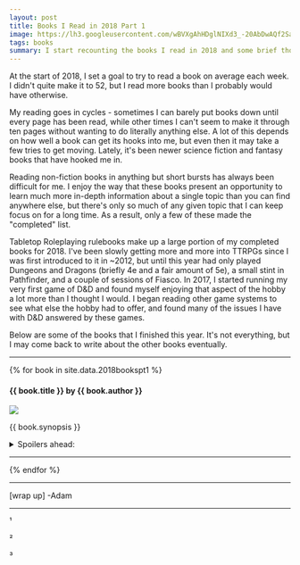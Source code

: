 ```yaml
---
layout: post
title: Books I Read in 2018 Part 1
image: https://lh3.googleusercontent.com/wBVXgAhHDglNIXd3_-20AbDwAQf2Sajn-cfDicWhz86Hrq0tNlhSrp_tPF-tOTDwLFsiKG3ceVmIzFYwiV1cjiIZNrjRS8a12ECvlRaSp5RnL1qEprYQzY0TYX3HZBhSGJCx2L1zRtk=w2400
tags: books
summary: I start recounting the books I read in 2018 and some brief thoughts on each.
---
```

At the start of 2018, I set a goal to try to read a book on average each week. I didn't quite make it to 52, but I read more books than I probably would have otherwise. 

My reading goes in cycles - sometimes I can barely put books down until every page has been read, while other times I can't seem to make it through ten pages without wanting to do literally anything else. A lot of this depends on how well a book can get its hooks into me, but even then it may take a few tries to get moving. Lately, it's been newer science fiction and fantasy books that have hooked me in.

Reading non-fiction books in anything but short bursts has always been difficult for me. I enjoy the way that these books present an opportunity to learn much more in-depth information about a single topic than you can find anywhere else, but there's only so much of any given topic that I can keep focus on for a long time. As a result, only a few of these made the "completed" list.

Tabletop Roleplaying rulebooks make up a large portion of my completed books for 2018. I've been slowly getting more and more into TTRPGs since I was first introduced to it in ~2012, but until this year had only played Dungeons and Dragons (briefly 4e and a fair amount of 5e), a small stint in Pathfinder, and a couple of sessions of Fiasco. In 2017, I started running my very first game of D&D and found myself enjoying that aspect of the hobby a lot more than I thought I would. I began reading other game systems to see what else the hobby had to offer, and found many of the issues I have with D&D answered by these games.

Below are some of the books that I finished this year. It's not everything, but I may come back to write about the other books eventually.

---

{% for book in site.data.2018bookspt1 %}
<div><h4>{{ book.title }} by {{ book.author }}</h4></div>
<div class="row">
	<div class="col s4">
		<img class="responsive-img" src="{{ book.image }}">
	</div>
	<div class="col s8">
		<p>
		{{ book.synopsis }}
		</p>
		<details>
			<summary>
				Spoilers ahead:
			</summary>
			{{ book.reaction }}
		</details>
	</div>
</div>

---

{% endfor %}

***


[wrap up]
-Adam


***
¹

²

³

